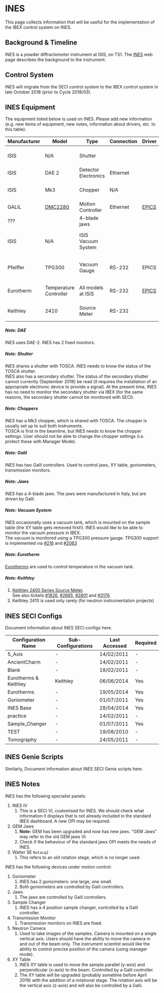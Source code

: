 # INES

This page collects information that will be useful for the implementation of the IBEX control system on INES.
## Background & Timeline ##
INES is a powder diffractometer instrument at ISIS, on TS1. The [INES](https://www.isis.stfc.ac.uk/Pages/ines.aspx) web page describes the background to the instrument.

## Control System ##
INES will migrate from the SECI control system to the IBEX control system in late October 2018 (prior to Cycle 2018/03).

## INES Equipment ##
The equipment listed below is used on INES. Please add new information (e.g. new items of equipment, new notes, information about drivers, etc. to this table).

Manufacturer | Model | Type | Connection | Driver | Notes |
------------ | ------------- | ------------- | ------------- | ------------- | -------------------------------------------
ISIS | N/A | Shutter | | | [see Shutter note](#noteShutter)
ISIS | DAE 2 | Detector Electronics | Ethernet | | [see DAE note](#noteDAE)
ISIS | Mk3 | Chopper | N/A |     | [see Chopper note](#noteChopper)
GALIL | [DMC2280](http://www.galilmc.com/products/dmc-22x0.php) | Motion Controller | Ethernet | [EPICS](http://www.aps.anl.gov/epics/modules/manufacturer.php#Galil%20Motion%20Control) | [see Galil note](#noteGalil) | 
??? |  | 4-blade jaws |  |  | [see Jaws note](#noteJaws)
ISIS | N/A | ISIS Vacuum System |  |  |[see Vacuum System note](#noteVacuum)
Pfeiffer | TPG300 | Vacuum Gauge | RS-232 | EPICS | [see Vacuum System note](#noteVacuum)
Eurotherm | Temperature Controller | All models at ISIS | RS-232 | [EPICS](http://www.aps.anl.gov/epics/modules/manufacturer.php#Eurotherm) | [see Eurotherm  note](#noteEurotherm)
Keithley | 2410 | Source Meter | RS-232 | | [see Keithley note](#noteKeithley)

<a name="noteDAE"></a>
##### Note: DAE #####
INES uses DAE-2.  INES has 2 fixed monitors.

<a name="noteShutter"></a>
##### Note: Shutter #####
INES shares a shutter with TOSCA.  INES needs to know the status of the TOSCA shutter.<br>
INES also has a secondary shutter.  The status of the secondary shutter cannot currently (September 2018) be read (it requires the installation of an appropriate electronic device to provide a signal).  At the present time, INES has no need to monitor the secondary shutter via IBEX (for the same reasons, the secondary shutter cannot be monitored with SECI).

<a name="noteChopper"></a>
##### Note: Choppers #####
INES has a Mk3 chopper, which is shared with TOSCA.  The chopper is usually set up to suit both instruments.<br>
TOSCA is first in the beamline, but INES needs to know the chopper settings.  User should not be able to change the chopper settings (i.e. protect these with Manager Mode).

<a name="noteGalil"></a>
##### Note: Galil #####
INES has two Galil controllers.  Used to control jaws, XY table, goniometers, transmission monitors.

<a name="noteJaws"></a>
##### Note: Jaws #####
INES has a 4-blade jaws.  The jaws were manufactured in Italy, but are driven by Galil.

<a name="noteVacuum"></a>
##### Note: Vacuum System #####
INES occasionally uses a vacuum tank, which is mounted on the sample table (the XY table gets removed first!).
INES would like to be able to monitor the vacuum pressure in IBEX.<br>
The vacuum is monitored using a TPG300 pressure gauge.  TPG300 support is implemented via [#216](https://github.com/ISISComputingGroup/IBEX/issues/216) and [#2063](https://github.com/ISISComputingGroup/IBEX/issues/2063)

<a name="noteEurotherm"></a>
##### Note: Eurotherm #####
[Eurotherms](http://www.facilities.rl.ac.uk/isis/computing/ICPdiscussions/INES/INES_Eurotherms.jpg) are used to control temperature in the vacuum tank.

<a name="noteKeithley"></a>
##### Note: Keithley #####
1. [Keithley 2400 Series Source Meter](https://uk.tek.com/keithley-source-measure-units/keithley-smu-2400-series-sourcemeter).<br>
See also tickets [#1826](https://github.com/ISISComputingGroup/IBEX/issues/1826), [#2695](https://github.com/ISISComputingGroup/IBEX/issues/2695), [#2801](https://github.com/ISISComputingGroup/IBEX/issues/2801) and [#3176](https://github.com/ISISComputingGroup/IBEX/issues/3176).
1. Keithley 2410 is used only rarely (for neutron instrumentation projects)

## INES SECI Configs ##
Document information about INES SECI configs here.

Configuration Name                     | Sub-Configurations                                 | Last Accessed | Required |
---------------------------------------|----------------------------------------------------|---------------|----------|
5_Axis                                 | -                                                  | 14/02/2011    | -        |
AncientCharm                           | -                                                  | 14/02/2011    | -        |
Blank                                  | -                                                  | 18/02/2011    | -        |
Eurotherms & Keithley                  | Keithley                                           | 06/06/2014    | Yes      |
Eurotherms                             | -                                                  | 19/05/2014    | Yes      |
Goniometer                             | -                                                  | 01/07/2011    | Yes      |
INES Base                              | -                                                  | 28/04/2014    | Yes      |
practice                               | -                                                  | 14/02/2011    | -        |
Sample_Changer                         | -                                                  | 01/07/2011    | Yes      |
TEST                                   | -                                                  | 19/08/2010    | -        |
Tomography                             | -                                                  | 24/05/2011    | -        |

## INES Genie Scripts ##
Similarly, Document information about INES SECI Genie scripts here.

## INES Notes ##
INES has the following specialist panels:
1. INES IV
   1. This is a SECI VI, customised for INES.  We should check what information it displays that is not already included in the standard IBEX dashboard.  A new OPI may be required.
1. GEM Jaws
   1. **Note:** GEM has been upgraded and now has new jaws.  "GEM Jaws" may refer to the old GEM jaws VI.
   1. Check if the behaviour of the standard jaws OPI meets the needs of INES.
1. Walter SE `Rotacq2` 
   1. This refers to an old rotation stage, which is no longer used.

INES has the following devices under motion control:
1. Goniometer
   1. INES has 2 goniometers: one large, one small.
   1. Both goniometers are controlled by Galil controllers.
1. Jaws
   1. The jaws are controlled by Galil controllers.
1. Sample Changer
   1. INES has a 4 position sample changer, controlled by a Galil controller.
1. Transmission Monitor
   1. Transmission monitors on INES are fixed.
1. Neutron Camera
   1. Used to take images of the samples.  Camera is mounted on a single vertical axis.  Users should have the ability to move the camera in and out of the beam only.  The instrument scientist would like the ability to control precise position of the camera (using manager mode).
1. XY Table
   1. INES XY table is used to move the sample parallel (y-axis) and perpendicular (x-axis) to the beam.  Controlled by a Galil controller.
   1. The XY table will be upgraded (probably sometime before April 2019) with the addition of a rotational stage.  The rotation axis will be the vertical axis (z-axis) and will also be controlled by a Galil.
